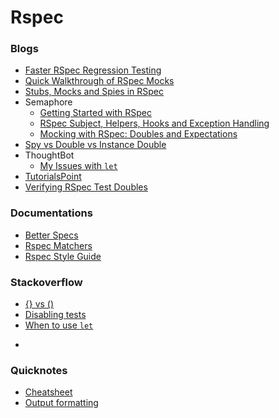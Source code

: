 # Rspec

### Blogs

* [Faster RSpec Regression Testing](http://techblog.thescore.com/2015/09/21/faster-rspec-regression-testing/)
* [Quick Walkthrough of RSpec Mocks](http://codetheory.in/quick-walkthrough-of-rspec-mocks-introduction-in-code/)
* [Stubs, Mocks and Spies in RSpec](https://about.futurelearn.com/blog/stubs-mocks-spies-rspec/)
* Semaphore
  * [Getting Started with RSpec](https://semaphoreci.com/community/tutorials/getting-started-with-rspec)
  * [RSpec Subject, Helpers, Hooks and Exception Handling](https://semaphoreci.com/community/tutorials/rspec-subject-helpers-hooks-and-exception-handling)
  * [Mocking with RSpec: Doubles and Expectations](https://semaphoreci.com/community/tutorials/mocking-with-rspec-doubles-and-expectations)
* [Spy vs Double vs Instance Double](http://www.ombulabs.com/blog/rspec/ruby/spy-vs-double-vs-instance-double.html)
* ThoughtBot
  * [My Issues with `let`](https://robots.thoughtbot.com/my-issues-with-let)
* [TutorialsPoint](http://www.tutorialspoint.com/rspec/index.htm)
* [Verifying RSpec Test Doubles](http://techblog.thescore.com/2015/04/28/no-excuses-verifying-rspec-test-doubles/)

### Documentations

* [Better Specs](http://betterspecs.org/)
* [Rspec Matchers](http://cheatrags.com/rspec-matchers)
* [Rspec Style Guide](https://github.com/reachlocal/rspec-style-guide)


### Stackoverflow

* [{} vs ()](http://stackoverflow.com/questions/21567838/when-to-use-curly-braces-vs-parenthesis-in-expect-rspec-method)
* [Disabling tests](http://stackoverflow.com/questions/5918606/disable-a-group-of-tests-in-rspec)
* [When to use `let`](http://stackoverflow.com/questions/5359558/when-to-use-rspec-let)

-

### Quicknotes

* [Cheatsheet](https://github.com/ogirginc/Notes/blob/master/lib/Rspec/cheatsheet.md)
* [Output formatting](https://github.com/ogirginc/Notes/blob/master/lib/Rspec/Quicknotes/output-format.md)
